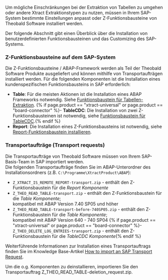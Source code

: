 Um mögliche Einschränkungen bei der Extraktion von Tabellen zu umgehen oder andere Xtract Extraktionstypen zu nutzen, 
müssen in Ihrem SAP-System bestimmte Einstellungen anpasst oder Z-Funktionsbausteine von Theobald Software installiert werden.

Der folgende Abschnitt gibt einen Überblick über die Installation von benutzerdefinierten Funktionsbausteinen und das Customizing des SAP-Systems.


### Z-Funktionsbausteine auf dem SAP-System

Die Z-Funktionsbausteine / ABAP-Framework werden als Teil der Theobald Software Produkte ausgeliefert und können mithilfe von Transportaufträgen installiert werden.
Für die folgenden Komponenten ist die Installation eines kundenspezifischen Funktionsbausteins in SAP erforderlich:

- **Table**: Für die meisten Aktionen ist die Installation eines ABAP Frameworks notwendig. Siehe [Funktionsbaustein für Tabellen-Extraktion](./sap-customizing/funktionsbaustein-fuer-table-extraktion). 
{% if page.product == "xtract-universal" or page.product == "board-connector" %}- **TableCDC**: Die Installation von zwei Z-Funktionsbausteinen ist notwendig, siehe [Funktionsbaustein für TableCDC](./sap-customizing/funktionsbaustein-fuer-tablecdc).{% endif %}
- **Report**: Die Installation eines Z-Funktionsbausteins ist notwendig, siehe [Report-Funktionsbaustein installieren](./sap-customizing/report-funktionsbaustein-installieren).

### Transportaufträge (Transport requests)
Die Transportaufträge von Theobald Software müssen von Ihrem SAP-Basis-Team in SAP importiert werden.<br>
Die folgenden Transportaufträge finden Sie im ABAP-Unterordner des Installationsordners (z.B. `C:\Programme\XtractProduct\ABAP`):

- `Z_XTRACT_IS_REMOTE_REPORT-transport.zip` - enthält den Z-Funktionsbaustein für die *Report Komponente*
- `Z_THEO_READ_TABLE-transport.zip` - enthält den Z-Funktionsbaustein für die *Table Komponente*; <br>kompatibel mit ABAP Version 7.40 SP05 und höher
- `Z_THEO_READ_TABLE-transport-before-740SP05.zip` - enthält den Z-Funktionsbaustein für die *Table Komponente*; <br> kompatibel mit ABAP Version 640 - 740 SP04 
{% if page.product == "xtract-universal" or page.product == "board-connector" %}- `Z_THEO_DELETE_LOG_ENTRIES-transport.zip` - enthält den Z-Funktionsbaustein für die *TableCDC Komponente*{% endif %}

Weiterführende Informationen zur Installation eines Transportauftrags finden Sie im Knowledge Base-Artikel [How to import an SAP Transport Request](https://kb.theobald-software.com/sap/how-to-import-an-sap-transport-request-with-the-transport-management-system-stms). <br>

Um die o.g. Komponenten zu deinstallieren, importieren Sie den Transportauftrag Z_THEO_READ_TABLE-deletion_request.zip.
